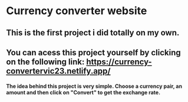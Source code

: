 # Currency converter website

## This is the first project i did totally on my own.
## You can acess this project yourself by clicking on the following link: https://currency-convertervic23.netlify.app/

#### The idea behind this project is very simple. Choose a currency pair, an amount and then click on "Convert" to get the exchange rate.
